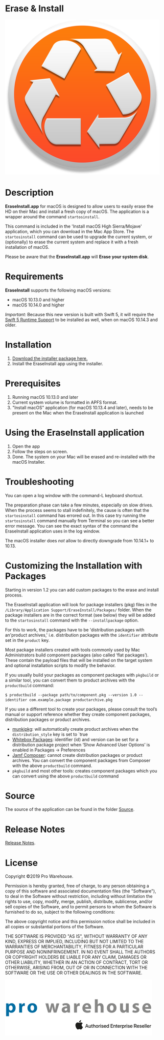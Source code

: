 # Erase & Install


![](./readMe_images/icon_512x512.png)


Description 
===================================

**EraseInstall.app** for macOS is designed to allow users to easily erase the HD on their Mac and install a fresh copy of macOS.
The application is a wrapper around the command `startosinstall`. 

This command is included in the 'Install macOS High Sierra/Mojave' application, which you can download in the Mac App Store. The `startosinstall` command can be used to upgrade the current system, or (optionally) to erase the current system and replace it with a fresh installation of macOS.

Please be aware that the **EraseInstall.app** will **Erase your system disk**.  

Requirements
===================================

**EraseInstall** supports the following macOS versions:

* macOS 10.13.0 and higher
* macOS 10.14.0 and higher

_Important:_
Because this new version is built with Swift 5, it will require the [Swift 5 Runtime Support](https://support.apple.com/kb/DL1998) to be installed as well, when on macOS 10.14.3 and older.

Installation
===================================

1. [Download the installer package here.](https://bitbucket.org/prowarehouse-nl/erase-install/downloads/)
2. Install the EraseInstall app using the installer. 

Prerequisites
===================================

1. Running macOS 10.13.0 and later
2. Current system volume is formatted in APFS format.
3. "Install macOS" application (for macOS 10.13.4 and later), needs to be present on the Mac when the EraseInstall application is launched

Using the EraseInstall application
===================================

1. Open the app
2. Follow the steps on screen. 
3. Done. The system on your Mac will be erased and re-installed with the macOS Installer.

Troubleshooting
===================================

You can open a log window with the command-L keyboard shortcut.

The preparation phase can take a few minutes, especially on slow drives. When the process seems to stall indefinitely, the cause is often that the `startosinstall` command has errored out. In this case try running the `startosinstall` command manually from Terminal so you can see a better error message. You can see the exact syntax of the command the EraseInstall application uses in the log window.

The macOS installer does _not_ allow to directly downgrade from 10.14.1+ to 10.13.

Customizing the Installation with Packages
===================================

Starting in version 1.2 you can add custom packages to the erase and install process.

The EraseInstall application will look for package installers (pkg) files in the `/Library/Application Support/EraseInstall/Packages/` folder. When the package installers are in the correct format (see below) they will be added to the `startosinstall` command with the `--installpackage` option. 

For this to work, the packages have to be 'distribution packages with an'product archives,' i.e. distribution packages with the `identifier` attribute set in the `product` key.

Most package installers created with tools commonly used by Mac Administrators build component packages (also called ‘flat packages’). These contain the payload files that will be installed on the target system and optional installation scripts to modify the behavior.

If you usually build your packages as component packages with `pkgbuild` or a similar tool, you can convert them to product archives with the `productbuild` command:

```
$ productbuild --package path/to/component.pkg --version 1.0 --identifier com.example.package productarchive.pkg
```

If you use a different tool to create your packages, please consult the tool’s manual or support reference whether they create component packages, distribution packages or product archives.
- [munkipkg](https://github.com/munki/munki-pkg): will automatically create product archives when the `distribution_style` key is set to `true
- [Whitebox Packages](http://s.sudre.free.fr/Software/Packages/about.html): identifier (id) and version can be set for a distribution package project when ‘Show Advanced User Options’ is enabled in Packages -> Preferences
- [Jamf Composer](https://www.jamf.com/products/jamf-composer/): cannot create distribution packages or product archives. You can convert the component packages from Composer with the above `productbuild` command.
- `pkgbuild` and most other tools: creates component packages which you can convert using the above `productbuild` command

Source
===================================

The source of the application can be found in the folder [Source](./Source/).

Release Notes
===================================
 
[Release Notes](./RELEASENOTES.md/).

License
===================================
Copyright ©2019 Pro Warehouse.

Permission is hereby granted, free of charge, to any person obtaining a copy
of this software and associated documentation files (the "Software"), to deal
in the Software without restriction, including without limitation the rights
to use, copy, modify, merge, publish, distribute, sublicense, and/or sell
copies of the Software, and to permit persons to whom the Software is
furnished to do so, subject to the following conditions:

The above copyright notice and this permission notice shall be included in all
copies or substantial portions of the Software.

THE SOFTWARE IS PROVIDED "AS IS", WITHOUT WARRANTY OF ANY KIND, EXPRESS OR
IMPLIED, INCLUDING BUT NOT LIMITED TO THE WARRANTIES OF MERCHANTABILITY,
FITNESS FOR A PARTICULAR PURPOSE AND NONINFRINGEMENT. IN NO EVENT SHALL THE
AUTHORS OR COPYRIGHT HOLDERS BE LIABLE FOR ANY CLAIM, DAMAGES OR OTHER
LIABILITY, WHETHER IN AN ACTION OF CONTRACT, TORT OR OTHERWISE, ARISING FROM,
OUT OF OR IN CONNECTION WITH THE SOFTWARE OR THE USE OR OTHER DEALINGS IN THE
SOFTWARE.

[![](./readMe_images/pro-logo-enterprise.png)](https://www.prowarehouse.nl)